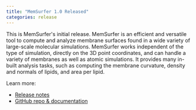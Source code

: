 ```yaml
---
title: "MemSurfer 1.0 Released"
categories: release
---
```


This is MemSurfer's initial release. MemSurfer is an efficient and versatile tool to compute and analyze membrane surfaces found in a wide variety of large-scale molecular simulations. MemSurfer works independent of the type of simulation, directly on the 3D point coordinates, and can handle a variety of membranes as well as atomic simulations. It provides many in-built analysis tasks, such as computing the membrane curvature, density and normals of lipids, and area per lipid.

Learn more:
- [Release notes](https://github.com/LLNL/MemSurfer/releases/tag/v1.0)
- [GitHub repo & documentation](https://github.com/LLNL/MemSurfer)
